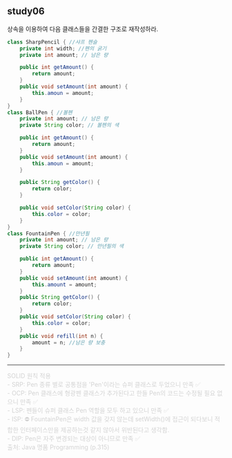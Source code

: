 ## study06

상속을 이용하여 다음 클래스들을 간결한 구조로 재작성하라. 
```java
class SharpPencil { //샤프 펜슬
    private int width; //펜의 굵기
    private int amount; // 남은 량

    public int getAmount() {
        return amount;
    }
    public void setAmount(int amount) {
        this.amoun = amount;
    }
}
class BallPen { //볼펜
    private int amount; // 남은 량
    private String color; // 볼펜의 색

    public int getAmount() {
        return amount;
    }
    public void setAmount(int amount) {
        this.amoun = amount;
    }

    public String getColor() {
        return color;
    }

    public void setColor(String color) {
        this.color = color;
    }
}
class FountainPen { //만년필
    private int amount; // 남은 량
    private String color; // 만년필의 색

    public int getAmount() {
        return amount;
    }
    public void setAmount(int amount) {
        this.amount = amount; 
    }
    public String getColor() {
        return color;
    }
    public void setColor(String color) {
        this.color = color;
    }
    public void refill(int n) {
        amount = n; //남은 량 보충
    }
}
```

***
<span style="color:lightGray">

SOLID 원칙 적용
<br>- SRP: Pen 종류 별로 공통점을 'Pen'이라는 슈퍼 클래스로 두었으니 만족 ✅
<br>- OCP: Pen 클래스에 형광펜 클래스가 추가된다고 한들 Pen의 코드는 수정될 필요 없으니 만족 ✅
<br>- LSP: 펜들이 슈퍼 클래스 Pen 역할을 모두 하고 있으니 만족 ✅
<br>- ISP: ⛔️ FountainPen은 width 값을 갖지 않는데 setWidth()에 접근이 되다보니 적합한 인터페이스만을 제공하는것 같지 않아서 위반된다고 생각함.
<br>- DIP: Pen은 자주 변경되는 대상이 아니므로 만족 ✅
<br>
출처: Java 명품 Programming (p.315)
<br>
<br>
</span>

